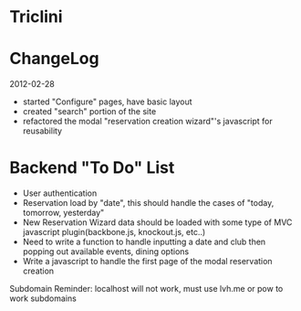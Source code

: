 Triclini
========


ChangeLog
=========

2012-02-28

  - started "Configure" pages, have basic layout
  - created "search" portion of the site
  - refactored the modal "reservation creation wizard"'s javascript for reusability


Backend "To Do" List
====================

  - User authentication
  - Reservation load by "date", this should handle the cases of "today, tomorrow, yesterday"
  - New Reservation Wizard data should be loaded with some type of MVC javascript plugin(backbone.js, knockout.js, etc..)
  - Need to write a function to handle inputting a date and club then popping out available events, dining options
  - Write a javascript to handle the first page of the modal reservation creation



Subdomain Reminder:  localhost will not work, must use lvh.me or pow to work subdomains

